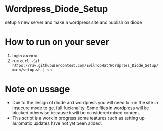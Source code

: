 # Wordpress_Diode_Setup
setup a new server and make a wordpress site and publish on diode

# How to run on your sever
1. login as root
2. run `curl -Ssf https://raw.githubusercontent.com/EvilTopHat/Wordpress_Diode_Setup/main/setup.sh | sh`

# Note on ussage
* Due to the design of diode and wordpress you will need to run the site in insucure mode to get full fucionality. Some files in wordpress will be blocked otherwise because it will be considered mixed content.
* This script is a work in progress some features such as setting up automatic updates have not yet been added.
